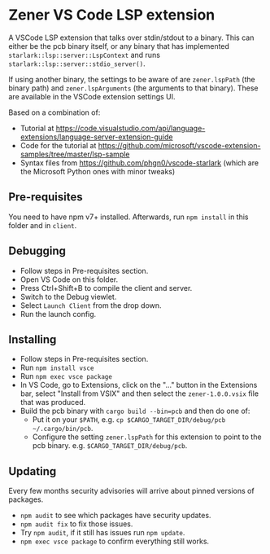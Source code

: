 # Zener VS Code LSP extension

A VSCode LSP extension that talks over stdin/stdout to a binary. This can either
be the pcb binary itself, or any binary that has implemented
`starlark::lsp::server::LspContext` and runs
`starlark::lsp::server::stdio_server()`.

If using another binary, the settings to be aware of are `zener.lspPath` (the
binary path) and `zener.lspArguments` (the arguments to that binary). These
are available in the VSCode extension settings UI.

Based on a combination of:

- Tutorial at
  https://code.visualstudio.com/api/language-extensions/language-server-extension-guide
- Code for the tutorial at
  https://github.com/microsoft/vscode-extension-samples/tree/master/lsp-sample
- Syntax files from https://github.com/phgn0/vscode-starlark (which are the
  Microsoft Python ones with minor tweaks)

## Pre-requisites

You need to have npm v7+ installed. Afterwards, run `npm install` in this folder
and in `client`.

## Debugging

- Follow steps in Pre-requisites section.
- Open VS Code on this folder.
- Press Ctrl+Shift+B to compile the client and server.
- Switch to the Debug viewlet.
- Select `Launch Client` from the drop down.
- Run the launch config.

## Installing

- Follow steps in Pre-requisites section.
- Run `npm install vsce`
- Run `npm exec vsce package`
- In VS Code, go to Extensions, click on the "..." button in the Extensions bar,
  select "Install from VSIX" and then select the `zener-1.0.0.vsix` file that
  was produced.
- Build the pcb binary with `cargo build --bin=pcb` and then do one
  of:
  - Put it on your `$PATH`, e.g.
    `cp $CARGO_TARGET_DIR/debug/pcb ~/.cargo/bin/pcb`.
  - Configure the setting `zener.lspPath` for this extension to point to the
    pcb binary. e.g. `$CARGO_TARGET_DIR/debug/pcb`.

## Updating

Every few months security advisories will arrive about pinned versions of
packages.

- `npm audit` to see which packages have security updates.
- `npm audit fix` to fix those issues.
- Try `npm audit`, if it still has issues run `npm update`.
- `npm exec vsce package` to confirm everything still works.
